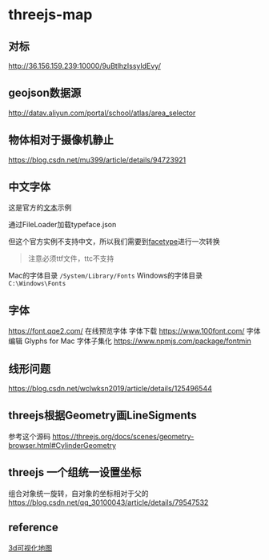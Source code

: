 # threejs-map


## 对标
http://36.156.159.239:10000/9uBtlhzIssyIdEvy/

## geojson数据源
http://datav.aliyun.com/portal/school/atlas/area_selector


## 物体相对于摄像机静止
https://blog.csdn.net/mu399/article/details/94723921

## 中文字体

这是官方的[文本](https://github.com/mrdoob/three.js/blob/master/examples/webgl_geometry_text_shapes.html)示例

通过FileLoader加载typeface.json

但这个官方实例不支持中文，所以我们需要到[facetype](http://gero3.github.io/facetype.js/)进行一次转换

> 注意必须ttf文件，ttc不支持

Mac的字体目录 `/System/Library/Fonts`
Windows的字体目录 `C:\Windows\Fonts`

## 字体

https://font.qqe2.com/ 在线预览字体
字体下载 https://www.100font.com/
字体编辑 Glyphs for Mac
字体子集化 https://www.npmjs.com/package/fontmin


## 线形问题
https://blog.csdn.net/wclwksn2019/article/details/125496544

## threejs根据Geometry画LineSigments
参考这个源码
https://threejs.org/docs/scenes/geometry-browser.html#CylinderGeometry

## threejs 一个组统一设置坐标
组合对象统一旋转，自对象的坐标相对于父的
https://blog.csdn.net/qq_30100043/article/details/79547532

## reference

[3d可视化地图](https://juejin.cn/post/6980983551399788580)
